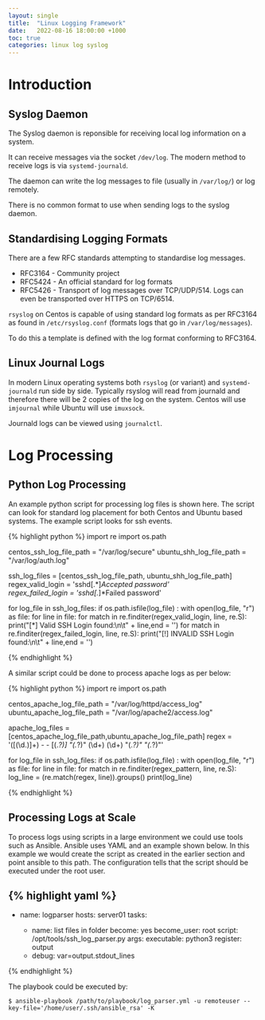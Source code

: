 ```yaml
---
layout: single
title:  "Linux Logging Framework"
date:   2022-08-16 18:00:00 +1000
toc: true
categories: linux log syslog
---
```


# Introduction 

## Syslog Daemon

The Syslog daemon is reponsible for receiving local log information on a system.  

It can receive messages via the socket `/dev/log`.  The modern method to receive logs is via `systemd-journald`.

The daemon can write the log messages to file (usually in `/var/log/`) or log remotely.

There is no common format to use when sending logs to the syslog daemon.

## Standardising Logging Formats

There are a few RFC standards attempting to standardise log messages.
- RFC3164 - Community project
- RFC5424 - An official standard for log formats
- RFC5426 - Transport of log messages over TCP/UDP/514.  Logs can even be transported over HTTPS on TCP/6514.

`rsyslog` on Centos is capable of using standard log formats as per RFC3164 as found in `/etc/rsyslog.conf` (formats logs that go in `/var/log/messages`).

To do this a template is defined with the log format conforming to RFC3164.

## Linux Journal Logs

In modern Linux operating systems both `rsyslog` (or variant) and `systemd-journald` run side by side.  Typically rsyslog will read from journald and therefore there will be 2 copies of the log on the system.  Centos will use `imjournal` while Ubuntu will use `imuxsock`.

Journald logs can be viewed using `journalctl`.



# Log Processing

## Python Log Processing

An example python script for processing log files is shown here.  The script can look for standard log placement for both Centos and Ubuntu based systems.  The example script looks for ssh events.

{% highlight python %}
import re
import os.path

centos_ssh_log_file_path = "/var/log/secure"
ubuntu_shh_log_file_path = "/var/log/auth.log"

ssh_log_files = [centos_ssh_log_file_path, ubuntu_shh_log_file_path]
regex_valid_login  = 'sshd\[.*\]*Accepted password'	 
regex_failed_login = 'sshd\[.*\]*Failed password'

for log_file in ssh_log_files:
    if os.path.isfile(log_file) :
        with open(log_file, "r") as file:
            for line in file:
                for match in re.finditer(regex_valid_login, line, re.S):
                    print("[*] Valid SSH Login found:\n\t"   + line,end = '')
                    for match in re.finditer(regex_failed_login, line, re.S):
                        print("[!] INVALID SSH Login found:\n\t" + line,end = '')

{% endhighlight %}


A similar script could be done to process apache logs as per below:

{% highlight python %}
import re
import os.path

centos_apache_log_file_path = "/var/log/httpd/access_log"
ubuntu_apache_log_file_path = "/var/log/apache2/access.log"

apache_log_files = [centos_apache_log_file_path,ubuntu_apache_log_file_path]
regex = '([(\d\.)]+) - - \[(.*?)\] \"(.*?)\" (\d+) (\d+) \"(.*?)\" \"(.*?)\"'

for log_file in ssh_log_files:
    if os.path.isfile(log_file) :
        with open(log_file, "r") as file:
            for line in file:
                for match in re.finditer(regex_pattern, line, re.S):
                    log_line = (re.match(regex, line)).groups()
                    print(log_line)

{% endhighlight %}


## Processing Logs at Scale

To process logs using scripts in a large environment we could use tools such as Ansible.  Ansible uses YAML and an example shown below.  In this example we would create the script as created in the earlier section and point ansible to this path.  The configuration tells that the script should be executed under the root user.

{% highlight yaml %}
---
- name: logparser
  hosts: server01
  tasks:

   - name: list files in folder
     become: yes
     become_user: root
     script: /opt/tools/ssh_log_parser.py
     args:
        executable: python3
     register: output
   - debug: var=output.stdout_lines

{% endhighlight %}

The playbook could be executed by:

`$ ansible-playbook /path/to/playbook/log_parser.yml -u remoteuser --key-file='/home/user/.ssh/ansible_rsa' -K`